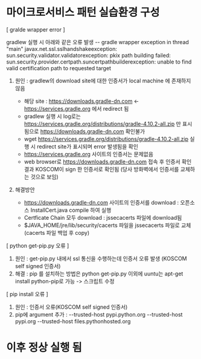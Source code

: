 # 마이크로서비스 패턴 실습환경 구성

[ gralde wrapper error ]

gradlew 실행 시 아래와 같은 오류 발생
-- gradle wrapper exception in thread "main" javax.net.ssl.sslhandshakeexception: sun.security.validator.validatorexception: pkix path building failed: sun.security.provider.certpath.suncertpathbuilderexception: unable to find valid certification path to requested target

1. 원인 : gradlew의 download site에 대한 인증서가 local machine 에 존재하지 않음
   * 해당 site : https://downloads.gradle-dn.com <- https://services.gradle.org 에서 redirect 됨
   * gradlew 실행 시 log로는 https://services.gradle.org/distributions/gradle-4.10.2-all.zip 만 표시됨으로
     https://downloads.gradle-dn.com 확인불가
   * wget https://services.gradle.org/distributions/gradle-4.10.2-all.zip 실행 시 redirect site가 표시되며 error 발생됨을 확인
   * https://services.gradle.org 사이트의 인증서는 문제없음
   * web browser로 https://downloads.gradle-dn.com 접속 후 인증서 확인 결과 KOSCOM이 sign 한 인증서로 확인됨
     (당사 방화벽에서 인증서를 교체하는 것으로 보임)
   
2. 해결방안
   * https://downloads.gradle-dn.com 사이트의 인증서를 download : 오픈소스 InstallCert.java compile 하여 실행
   * Certficate Chain 모두 download : jssecacerts 파일에 download됨
   * $JAVA_HOME/jre/lib/security/cacerts 파일을 jssecacerts 파일로 교체 (cacerts 파일 백업 후 copy)
   
[ python get-pip.py 오류 ]

1. 원인 : get-pip.py 내에서 ssl 통신을 수행하는데 인증서 오류 발생 (KOSCOM self signed 인증서)
2. 해결 : pip 를 설치하는 방법은 python get-pip.py 이외에 uuntu는 apt-get install python-pip로 가능 -> 스크립트 수정

[ pip install 오류 ]

1. 원인 : 인증서 오류(KOSCOM self signed 인증서)
2. pip에 argument 추가 : --trusted-host pypi.python.org --trusted-host pypi.org --trusted-host files.pythonhosted.org

# 이후 정상 실행 됨

